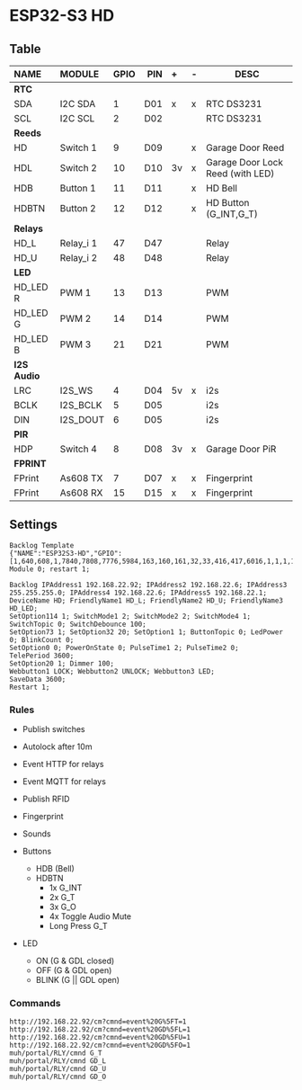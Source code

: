 # ESP32-S3 HD

## Table

| NAME          | MODULE    | GPIO | PIN | +   | -   | DESC                             |
| :------------ | :-------- | :--- | --: | :-- | --- | -------------------------------- |
| **RTC**       |           |      |     |     |     |                                  |
| SDA           | I2C SDA   | 1    | D01 | x   | x   | RTC DS3231                       |
| SCL           | I2C SCL   | 2    | D02 |     |     | RTC DS3231                       |
| **Reeds**     |           |      |     |     |     |                                  |
| HD            | Switch 1  | 9    | D09 |     | x   | Garage Door Reed                 |
| HDL           | Switch 2  | 10   | D10 | 3v  | x   | Garage Door Lock Reed (with LED) |
| HDB           | Button 1  | 11   | D11 |     | x   | HD Bell                          |
| HDBTN         | Button 2  | 12   | D12 |     | x   | HD Button (G_INT,G_T)            |
| **Relays**    |           |      |     |     |     |                                  |
| HD_L          | Relay_i 1 | 47   | D47 |     |     | Relay                            |
| HD_U          | Relay_i 2 | 48   | D48 |     |     | Relay                            |
| **LED**       |           |      |     |     |     |                                  |
| HD_LED R      | PWM 1     | 13   | D13 |     |     | PWM                              |
| HD_LED G      | PWM 2     | 14   | D14 |     |     | PWM                              |
| HD_LED B      | PWM 3     | 21   | D21 |     |     | PWM                              |
| **I2S Audio** |           |      |     |     |     |                                  |
| LRC           | I2S_WS    | 4    | D04 | 5v  | x   | i2s                              |
| BCLK          | I2S_BCLK  | 5    | D05 |     |     | i2s                              |
| DIN           | I2S_DOUT  | 6    | D05 |     |     | i2s                              |
| **PIR**       |           |      |     |     |     |                                  |
| HDP           | Switch 4  | 8    | D08 | 3v  | x   | Garage Door PiR                  |
| **FPRINT**    |           |      |     |     |     |                                  |
| FPrint        | As608 TX  | 7    | D07 | x   | x   | Fingerprint                      |
| FPrint        | As608 RX  | 15   | D15 | x   | x   | Fingerprint                      |

## Settings

```
Backlog Template
{"NAME":"ESP32S3-HD","GPIO":[1,640,608,1,7840,7808,7776,5984,163,160,161,32,33,416,417,6016,1,1,1,1,1,418,0,0,0,0,0,1,1,1,1,1,1,1,1,1,256,257],"FLAG":0,"BASE":1};
Module 0; restart 1;

Backlog IPAddress1 192.168.22.92; IPAddress2 192.168.22.6; IPAddress3 255.255.255.0; IPAddress4 192.168.22.6; IPAddress5 192.168.22.1;
DeviceName HD; FriendlyName1 HD_L; FriendlyName2 HD_U; FriendlyName3 HD_LED;
SetOption114 1; SwitchMode1 2; SwitchMode2 2; SwitchMode4 1; SwitchTopic 0; SwitchDebounce 100;
SetOption73 1; SetOption32 20; SetOption1 1; ButtonTopic 0; LedPower 0; BlinkCount 0;
SetOption0 0; PowerOnState 0; PulseTime1 2; PulseTime2 0;
TelePeriod 3600;
SetOption20 1; Dimmer 100;
Webbutton1 LOCK; Webbutton2 UNLOCK; Webbutton3 LED;
SaveData 3600;
Restart 1;
```

### Rules

- Publish switches
- Autolock after 10m
- Event HTTP for relays
- Event MQTT for relays
- Publish RFID
- Fingerprint
- Sounds

- Buttons
  - HDB (Bell)
  - HDBTN
    - 1x G_INT
    - 2x G_T
    - 3x G_O
    - 4x Toggle Audio Mute
    - Long Press G_T
- LED
  - ON (G & GDL closed)
  - OFF (G & GDL open)
  - BLINK (G || GDL open)

### Commands

```
http://192.168.22.92/cm?cmnd=event%20G%5FT=1
http://192.168.22.92/cm?cmnd=event%20GD%5FL=1
http://192.168.22.92/cm?cmnd=event%20GD%5FU=1
http://192.168.22.92/cm?cmnd=event%20GD%5FO=1
muh/portal/RLY/cmnd G_T
muh/portal/RLY/cmnd GD_L
muh/portal/RLY/cmnd GD_U
muh/portal/RLY/cmnd GD_O
```
